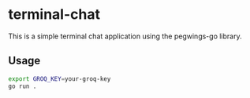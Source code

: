 # terminal-chat

This is a simple terminal chat application using the pegwings-go library.

## Usage

```bash
export GROQ_KEY=your-groq-key
go run .
```
